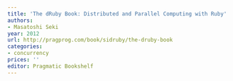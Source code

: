 ```yaml
---
title: 'The dRuby Book: Distributed and Parallel Computing with Ruby'
authors:
- Masatoshi Seki
year: 2012
url: http://pragprog.com/book/sidruby/the-druby-book
categories:
- concurrency
prices: ''
editor: Pragmatic Bookshelf
---
```

